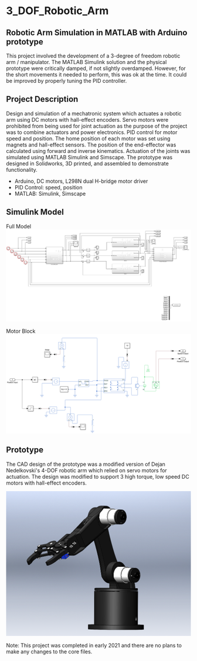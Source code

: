 # 3_DOF_Robotic_Arm
## Robotic Arm Simulation in MATLAB with Arduino prototype
This project involved the development of a 3-degree of freedom robotic arm / manipulator. The MATLAB Simulink solution and the physical prototype were critically damped, if not slightly overdamped. However, for the short movements it needed to perform, this was ok at the time. It could be improved by properly tuning the PID controller.

## Project Description
Design and simulation of a mechatronic system which actuates a robotic arm using DC motors with hall-effect encoders. Servo motors were prohibited from being used for joint actuation as the purpose of the project was to combine actuators and power electronics. PID control for motor speed and position. The home position of each motor was set using magnets and hall-effect sensors. The position of the end-effector was calculated using forward and inverse kinematics. Actuation of the joints was simulated using MATLAB Simulink and Simscape. The prototype was designed in Solidworks, 3D printed, and assembled to demonstrate functionality.

- Arduino, DC motors, L298N dual H-bridge motor driver
- PID Control: speed, position
- MATLAB: Simulink, Simscape

## Simulink Model
Full Model
![alt text](https://github.com/a-rilley/3_DOF_Robotic_Arm/blob/main/Simulink%20Blocks/Simulink%20Model.png)

Motor Block
![alt text](https://github.com/a-rilley/3_DOF_Robotic_Arm/blob/main/Simulink%20Blocks/Simulink%20Model-Motor%20Block.png)

## Prototype
The CAD design of the prototype was a modified version of Dejan Nedelkovski's 4-DOF robotic arm which relied on servo motors for actuation. The design was modified to support 3 high torque, low speed DC motors with hall-effect encoders.

![alt text](https://github.com/a-rilley/3_DOF_Robotic_Arm/blob/main/Photos/Robot%20Arm%20Assembly.png)


Note: This project was completed in early 2021 and there are no plans to make any changes to the core files.
